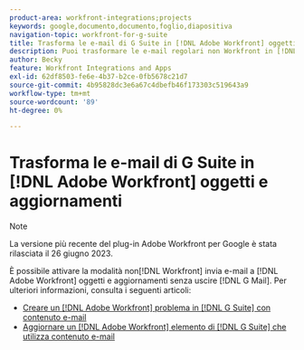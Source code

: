 ```yaml
---
product-area: workfront-integrations;projects
keywords: google,documento,documento,foglio,diapositiva
navigation-topic: workfront-for-g-suite
title: Trasforma le e-mail di G Suite in [!DNL Adobe Workfront] oggetti e aggiornamenti
description: Puoi trasformare le e-mail regolari non Workfront in [!DNL Adobe Workfront] senza uscire da G Mail.
author: Becky
feature: Workfront Integrations and Apps
exl-id: 62df8503-fe6e-4b37-b2ce-0fb5678c21d7
source-git-commit: 4b95828dc3e6a67c4dbefb46f173303c519643a9
workflow-type: tm+mt
source-wordcount: '89'
ht-degree: 0%

---
```


# Trasforma le e-mail di G Suite in [!DNL Adobe Workfront] oggetti e aggiornamenti

>[!NOTE]
>
>La versione più recente del plug-in Adobe Workfront per Google è stata rilasciata il 26 giugno 2023.

È possibile attivare la modalità non[!DNL Workfront] invia e-mail a [!DNL Adobe Workfront] oggetti e aggiornamenti senza uscire [!DNL G Mail]. Per ulteriori informazioni, consulta i seguenti articoli:

* [Creare un [!DNL Adobe Workfront] problema in [!DNL G Suite] con contenuto e-mail](../../workfront-integrations-and-apps/workfront-for-g-suite/create-wf-issue-in-g-suite-using-email-content.md)
* [Aggiornare un [!DNL Adobe Workfront] elemento di [!DNL G Suite] che utilizza contenuto e-mail](../../workfront-integrations-and-apps/workfront-for-g-suite/update-wf-item-using-email-content.md)
